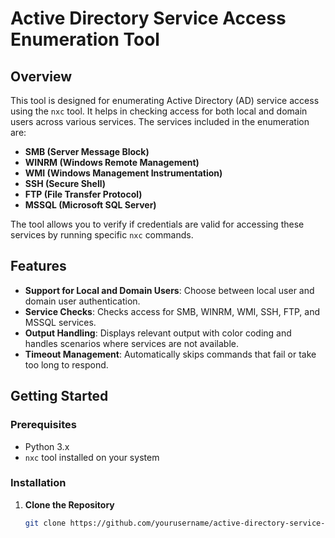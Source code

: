 # Active Directory Service Access Enumeration Tool

## Overview

This tool is designed for enumerating Active Directory (AD) service access using the `nxc` tool. It helps in checking access for both local and domain users across various services. The services included in the enumeration are:

- **SMB (Server Message Block)**
- **WINRM (Windows Remote Management)**
- **WMI (Windows Management Instrumentation)**
- **SSH (Secure Shell)**
- **FTP (File Transfer Protocol)**
- **MSSQL (Microsoft SQL Server)**

The tool allows you to verify if credentials are valid for accessing these services by running specific `nxc` commands.

## Features

- **Support for Local and Domain Users**: Choose between local user and domain user authentication.
- **Service Checks**: Checks access for SMB, WINRM, WMI, SSH, FTP, and MSSQL services.
- **Output Handling**: Displays relevant output with color coding and handles scenarios where services are not available.
- **Timeout Management**: Automatically skips commands that fail or take too long to respond.

## Getting Started

### Prerequisites

- Python 3.x
- `nxc` tool installed on your system

### Installation

1. **Clone the Repository**

   ```bash
   git clone https://github.com/yourusername/active-directory-service-enumeration.git
